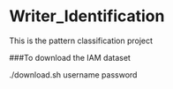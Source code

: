 # Writer_Identification
This is the pattern classification project

###To download the IAM dataset 

./download.sh username password 



